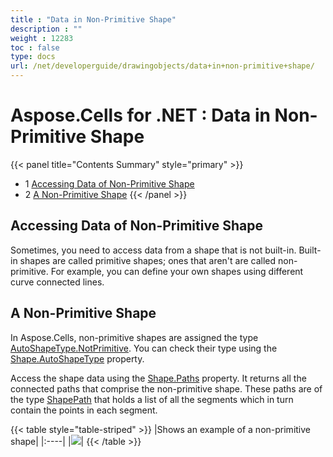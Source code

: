 ```yaml
---
title : "Data in Non-Primitive Shape" 
description : "" 
weight : 12283 
toc : false
type: docs
url: /net/developerguide/drawingobjects/data+in+non-primitive+shape/
---
```


# Aspose.Cells for .NET : Data in Non-Primitive Shape


{{< panel title="Contents Summary" style="primary" >}}
*   1 [Accessing Data of Non-Primitive Shape](#accessing-data-of-non-primitive-shape)
*   2 [A Non-Primitive Shape](#a-non-primitive-shape)
{{< /panel >}}
 

## Accessing Data of Non-Primitive Shape

Sometimes, you need to access data from a shape that is not built-in. Built-in shapes are called primitive shapes; ones that aren't are called non-primitive. For example, you can define your own shapes using different curve connected lines.

## A Non-Primitive Shape

In Aspose.Cells, non-primitive shapes are assigned the type [AutoShapeType.NotPrimitive](https://apireference.aspose.com/net/cells/aspose.cells.drawing/autoshapetype). You can check their type using the [Shape.AutoShapeType](https://apireference.aspose.com/net/cells/aspose.cells.drawing/shape/properties/autoshapetype) property.

Access the shape data using the [Shape.Paths](https://apireference.aspose.com/net/cells/aspose.cells.drawing/shape/properties/paths) property. It returns all the connected paths that comprise the non-primitive shape. These paths are of the type [ShapePath](https://apireference.aspose.com/net/cells/aspose.cells.drawing/shapepath) that holds a list of all the segments which in turn contain the points in each segment.

{{< table style="table-striped" >}}
|Shows an example of a non-primitive shape|
|:----|
|![](https://docs2.aspose.com/cells/net/attachments/5017130/92340232.jpg)|
{{< /table >}}


